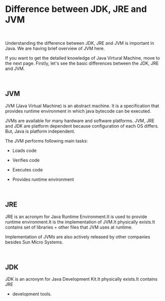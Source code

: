 **Difference between JDK, JRE and JVM**
=======================================

 

Understanding the difference between JDK, JRE and JVM is important in Java. We
are having brief overview of JVM here.

If you want to get the detailed knowledge of Java Virtural Machine, move to the
next page. Firstly, let's see the basic differences between the JDK, JRE and
JVM.

 

**JVM**
-------

JVM (Java Virtual Machine) is an abstract machine. It is a specification that
provides runtime environment in which java bytecode can be executed.

JVMs are available for many hardware and software platforms. JVM, JRE and JDK
are platform dependent because configuration of each OS differs. But, Java is
platform independent.

The JVM performs following main tasks:

-   Loads code

-   Verifies code

-   Executes code

-   Provides runtime environment

 

**JRE**
-------

JRE is an acronym for Java Runtime Environment.It is used to provide runtime
environment.It is the implementation of JVM.It physically exists.It contains set
of libraries + other files that JVM uses at runtime.

Implementation of JVMs are also actively released by other companies besides Sun
Micro Systems.

 

**JDK**
-------

JDK is an acronym for Java Development Kit.It physically exists.It contains JRE
+ development tools.
